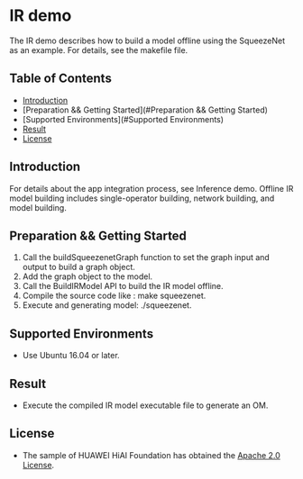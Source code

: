 # IR demo
The IR demo describes how to build a model offline using the SqueezeNet as an example. For details, see the makefile file.

## Table of Contents
* [Introduction](#Introduction)
* [Preparation && Getting Started](#Preparation && Getting Started)
* [Supported Environments](#Supported Environments)
* [Result](#Result)
* [License](#License)

## Introduction
For details about the app integration process, see Inference demo. Offline IR model building includes single-operator building, network building, and model building.

## Preparation && Getting Started
1. Call the buildSqueezenetGraph function to set the graph input and output to build a graph object.
2. Add the graph object to the model.
3. Call the BuildIRModel API to build the IR model offline.
4. Compile the source code like : make squeezenet.
5. Execute and generating model: ./squeezenet.

## Supported Environments
- Use Ubuntu 16.04 or later.

## Result
- Execute the compiled IR model executable file to generate an OM.

## License
- The sample of HUAWEI HiAI Foundation has obtained the [Apache 2.0 License](http://www.apache.org/licenses/LICENSE-2.0).
